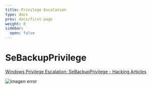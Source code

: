 ```yaml
---
title: Privilege Escalation
type: docs
prev: docs/first-page
weight: 8
sidebar:
  open: false
---
```


# SeBackupPrivilege
[Windows Privilege Escalation: SeBackupPrivilege - Hacking Articles](https://www.hackingarticles.in/windows-privilege-escalation-sebackupprivilege/)

![imagen error](/images/red_team/windows/20241004113530.png)